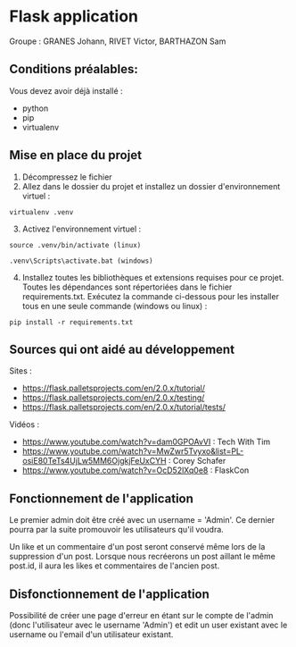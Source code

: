 # Flask application

Groupe : GRANES Johann, RIVET Victor, BARTHAZON Sam


## Conditions préalables:

Vous devez avoir déjà installé :
- python
- pip
- virtualenv


## Mise en place du projet

1. Décompressez le fichier
2. Allez dans le dossier du projet et installez un dossier d'environnement virtuel : 
```
virtualenv .venv
```


3. Activez l'environnement virtuel :
```
source .venv/bin/activate (linux)
```
```
.venv\Scripts\activate.bat (windows)
```


4. Installez toutes les bibliothèques et extensions requises pour ce projet. Toutes les dépendances sont répertoriées dans le fichier requirements.txt. Exécutez la commande ci-dessous pour les installer tous en une seule commande (windows ou linux) :
```
pip install -r requirements.txt
```


## Sources qui ont aidé au développement

Sites :
- https://flask.palletsprojects.com/en/2.0.x/tutorial/
- https://flask.palletsprojects.com/en/2.0.x/testing/
- https://flask.palletsprojects.com/en/2.0.x/tutorial/tests/

Vidéos :
- https://www.youtube.com/watch?v=dam0GPOAvVI : Tech With Tim
- https://www.youtube.com/watch?v=MwZwr5Tvyxo&list=PL-osiE80TeTs4UjLw5MM6OjgkjFeUxCYH : Corey Schafer
- https://www.youtube.com/watch?v=OcD52lXq0e8 : FlaskCon


## Fonctionnement de l'application

Le premier admin doit être créé avec un username = 'Admin'. Ce dernier pourra par la suite promouvoir les utilisateurs qu'il voudra.

Un like et un commentaire d'un post seront conservé même lors de la suppression d'un post. Lorsque nous recréerons un post aillant le même post.id, il aura les likes et commentaires de l'ancien post.


## Disfonctionnement de l'application

Possibilité de créer une page d'erreur en étant sur le compte de l'admin (donc l'utilisateur avec le username 'Admin') et edit un user existant avec le username ou l'email d'un utilisateur existant.